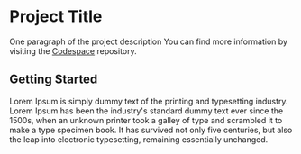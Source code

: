 # Project Title
One paragraph of the project description
You can find more information by visiting the [Codespace](https://codespaceacademy.com/) repository.

## Getting Started
Lorem Ipsum is simply dummy text of the printing and typesetting industry. Lorem Ipsum has been the industry's standard dummy text ever since the 1500s, when an unknown printer took a galley of type and scrambled it to make a type specimen book. It has survived not only five centuries, but also the leap into electronic typesetting, remaining essentially unchanged.
